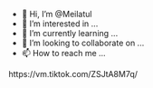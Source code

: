 - 👋 Hi, I’m @Meilatul
- 👀 I’m interested in ...
- 🌱 I’m currently learning ...
- 💞️ I’m looking to collaborate on ...
- 📫 How to reach me ...

<!---
Meilatul/Meilatul is a ✨ special ✨ repository because its `README.md` (this file) appears on your GitHub profile.
You can click the Preview link to take a look at your changes.
--->https://vm.tiktok.com/ZSJtA8M7q/
